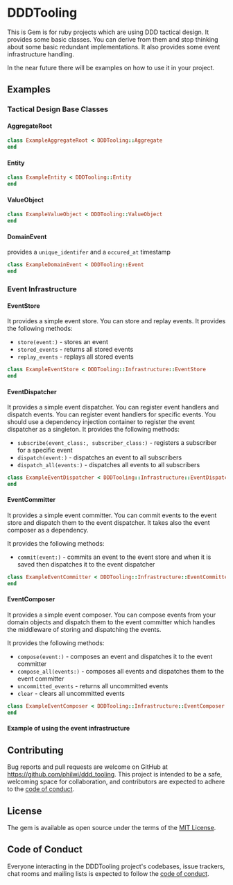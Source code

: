 # DDDTooling

This is Gem is for ruby projects which are using DDD tactical design. It provides some basic classes.
You can derive from them and stop thinking about some basic redundant implementations.
It also provides some event infrastructure handling.

In the near future there will be examples on how to use it in your project.

## Examples


### Tactical Design Base Classes

#### AggregateRoot

```ruby
class ExampleAggregateRoot < DDDTooling::Aggregate
end
```

#### Entity

```ruby
class ExampleEntity < DDDTooling::Entity
end
```

#### ValueObject

```ruby
class ExampleValueObject < DDDTooling::ValueObject
end
```

#### DomainEvent

provides a `unique_identifer` and a `occured_at` timestamp

```ruby
class ExampleDomainEvent < DDDTooling::Event
end
```

### Event Infrastructure

#### EventStore

It provides a simple event store. You can store and replay events.
It provides the following methods:

- `store(event:)` - stores an event
- `stored_events` - returns all stored events
- `replay_events` - replays all stored events

```ruby
class ExampleEventStore < DDDTooling::Infrastructure::EventStore
end
```

#### EventDispatcher

It provides a simple event dispatcher. You can register event handlers and dispatch events.
You can register event handlers for specific events.
You should use a dependency injection container to register the event dispatcher as a singleton.
It provides the following methods:

- `subscribe(event_class:, subscriber_class:)` - registers a subscriber for a specific event
- `dispatch(event:)` - dispatches an event to all subscribers
- `dispatch_all(events:)` - dispatches all events to all subscribers

```ruby
class ExampleEventDispatcher < DDDTooling::Infrastructure::EventDispatcher
end
```

#### EventCommitter

It provides a simple event committer. You can commit events to the event store and dispatch them to the event dispatcher.
It takes also the event composer as a dependency.

It provides the following methods:

- `commit(event:)` - commits an event to the event store and when it is saved then dispatches it to the event dispatcher

```ruby
class ExampleEventCommitter < DDDTooling::Infrastructure::EventCommitter
end
```

#### EventComposer

It provides a simple event composer. You can compose events from your domain objects and dispatch them to the event committer which handles the middleware of
storing and dispatching the events.

It provides the following methods:

- `compose(event:)` - composes an event and dispatches it to the event committer
- `compose_all(events:)` - composes all events and dispatches them to the event committer
- `uncommitted_events` - returns all uncommitted events
- `clear` - clears all uncommitted events

```ruby
class ExampleEventComposer < DDDTooling::Infrastructure::EventComposer
end
```

#### Example of using the event infrastructure

## Contributing

Bug reports and pull requests are welcome on GitHub at https://github.com/philwi/ddd_tooling. This project is intended to be a safe, welcoming space for collaboration, and contributors are expected to adhere to the [code of conduct](https://github.com/philwi/ddd_tooling/blob/main/CODE_OF_CONDUCT.md).

## License

The gem is available as open source under the terms of the [MIT License](https://opensource.org/licenses/MIT).

## Code of Conduct

Everyone interacting in the DDDTooling project's codebases, issue trackers, chat rooms and mailing lists is expected to follow the [code of conduct](https://github.com/philwi/ddd_tooling/blob/main/CODE_OF_CONDUCT.md).
